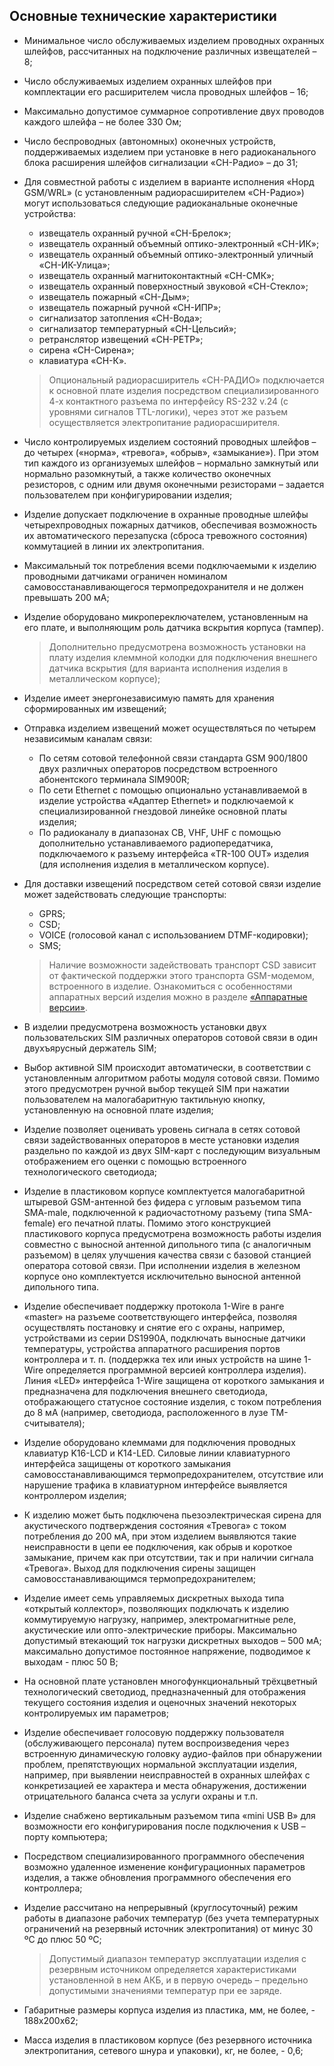 ## Основные технические характеристики

* Минимальное число обслуживаемых изделием проводных охранных шлейфов, рассчитанных на подключение различных извещателей – 8;
* Число обслуживаемых изделием охранных шлейфов при комплектации его расширителем числа проводных шлейфов – 16;
* Максимально допустимое суммарное сопротивление двух проводов каждого шлейфа – не более 330 Ом;
* Число беспроводных (автономных) оконечных устройств, поддерживаемых изделием при установке в него  радиоканального блока расширения шлейфов сигнализации «СН-Радио» – до 31;
* Для совместной работы с изделием в варианте исполнения «Норд GSM/WRL» (с установленным радиорасширителем «СН-Радио») могут использоваться следующие радиоканальные оконечные устройства:
	* извещатель охранный ручной «СН-Брелок»;
	* извещатель охранный объемный оптико-электронный «СН-ИК»;
	* извещатель охранный объемный оптико-электронный уличный «СН-ИК-Улица»;
	* извещатель охранный магнитоконтактный «СН-СМК»;
	* извещатель охранный поверхностный звуковой «СН-Стекло»;
	* извещатель пожарный «СН-Дым»;
	* извещатель пожарный ручной «СН-ИПР»;
	* сигнализатор затопления «СН-Вода»;
	* сигнализатор температурный «СН-Цельсий»;
	* ретранслятор извещений «СН-РЕТР»;
	* сирена «СН-Сирена»;
	* клавиатура «СН-К».

	> Опциональный радиорасширитель «СН-РАДИО» подключается  к основной плате изделия посредством специализированного 4-х контактного разъема по интерфейсу RS-232 v.24 (с уровнями сигналов TTL-логики), через этот же разъем осуществляется электропитание радиорасширителя.

* Число контролируемых изделием состояний проводных шлейфов – до четырех («норма», «тревога», «обрыв», «замыкание»). При этом тип каждого из организуемых шлейфов – нормально замкнутый или нормально разомкнутый, а также количество оконечных резисторов, с одним или двумя оконечными резисторами – задается пользователем при конфигурировании изделия;
* Изделие допускает подключение в охранные проводные шлейфы четырехпроводных пожарных датчиков, обеспечивая возможность их автоматического перезапуска (сброса тревожного состояния) коммутацией в линии их электропитания. 
* Максимальный ток потребления всеми подключаемыми к изделию проводными датчиками ограничен номиналом самовосстанавливающегося термопредохранителя и не должен превышать 200 мА;
* Изделие оборудовано микропереключателем, установленным на его плате, и выполняющим роль датчика вскрытия корпуса (тампер).

	> Дополнительно предусмотрена возможность установки на плату изделия клеммной колодки для подключения внешнего датчика вскрытия (для варианта исполнения изделия в металлическом корпусе);
	
* Изделие имеет энергонезависимую память для хранения сформированных им извещений;
* Отправка изделием извещений может осуществляться по четырем  независимым каналам связи:
	* По сетям сотовой телефонной связи стандарта GSM 900/1800 двух различных операторов посредством встроенного абонентского терминала SIM900R; 
	* По сети Ethernet с помощью опционально  устанавливаемой в изделие устройства «Адаптер Ethernet» и подключаемой к специализированной гнездовой линейке основной платы изделия;
	* По радиоканалу в диапазонах СВ, VHF, UHF с помощью дополнительно устанавливаемого радиопередатчика, подключаемого к разъему интерфейса «TR-100 OUT» изделия (для исполнения изделия в металлическом корпусе).

* Для доставки извещений посредством сетей сотовой связи изделие может задействовать следующие транспорты:
	* GPRS;
	* CSD;
	* VOICE (голосовой канал с использованием DTMF-кодировки);
	* SMS;

	> Наличие возможности задействовать транспорт CSD зависит от фактической поддержки этого транспорта GSM-модемом, встроенного в изделие. Ознакомиться с особенностями аппаратных версий изделия можно в разделе [«Аппаратные версии»](#hardware-version-list).

* В изделии предусмотрена возможность установки двух пользовательских SIM различных операторов сотовой связи в один двухъярусный держатель SIM;
* Выбор активной SIM происходит автоматически, в соответствии с установленным алгоритмом работы модуля сотовой связи. Помимо этого  предусмотрен ручной выбор текущей SIM при нажатии пользователем на малогабаритную тактильную кнопку, установленную на основной плате изделия;
* Изделие позволяет оценивать уровень сигнала в сетях сотовой связи задействованных операторов в месте установки изделия раздельно по каждой из двух SIM-карт с последующим визуальным отображением его оценки с помощью встроенного технологического светодиода;
* Изделие в пластиковом корпусе комплектуется малогабаритной штыревой GSM-антенной без фидера с угловым разъемом типа SMA-male, подключенной к радиочастотному разъему (типа SMA-female) его печатной платы. Помимо этого конструкцией пластикового корпуса предусмотрена возможность работы изделия совместно с выносной антенной дипольного типа (с  аналогичным разъемом) в целях улучшения качества связи с базовой станцией оператора сотовой связи. При исполнении изделия в железном корпусе оно комплектуется исключительно выносной антенной дипольного типа. 
* Изделие обеспечивает поддержку протокола 1-Wire в ранге «master» на разъеме соответствующего интерфейса, позволяя осуществлять постановку и снятие его с охраны, например, устройствами из серии DS1990A, подключать выносные датчики температуры, устройства аппаратного расширения портов контроллера и т. п. (поддержка тех или иных устройств на шине 1-Wire определяется программной версией контроллера изделия). Линия «LED» интерфейса 1-Wire защищена от короткого замыкания и предназначена для подключения внешнего светодиода, отображающего статусное состояние изделия, с током потребления до 8 мА (например, светодиода, расположенного в лузе TM-считывателя);
* Изделие оборудовано клеммами для подключения проводных клавиатур K16-LCD и K14-LED. Силовые линии клавиатурного интерфейса защищены от короткого замыкания самовосстанавливающимся термопредохранителем,  отсутствие или нарушение трафика в клавиатурном интерфейсе выявляется контроллером изделия;
* К изделию может быть подключена пьезоэлектрическая сирена для акустического подтверждения состояния «Тревога» с током потребления до 200 мА, при этом изделием выявляются такие неисправности в цепи ее подключения, как обрыв и короткое замыкание, причем как при отсутствии, так и при наличии сигнала «Тревога». Выход для подключения сирены защищен самовосстанавливающимся термопредохранителем;
* Изделие имеет семь управляемых дискретных выхода типа «открытый коллектор», позволяющих подключать к изделию коммутируемую нагрузку, например, электромагнитные реле, акустические  или опто-электрические  приборы. Максимально допустимый  втекающий ток нагрузки дискретных выходов – 500 мА; максимально допустимое постоянное напряжение, подводимое к выходам - плюс 50 В;
* На основной плате установлен многофункциональный трёхцветный технологический светодиод, предназначенный для отображения текущего состояния изделия и оценочных значений некоторых контролируемых им параметров; 
* Изделие обеспечивает голосовую поддержку пользователя (обслуживающего персонала) путем воспроизведения через встроенную динамическую головку  аудио-файлов при обнаружении проблем, препятствующих  нормальной эксплуатации изделия, например, при выявлении неисправностей в охранных шлейфах c конкретизацией ее характера и места обнаружения, достижении отрицательного баланса счета за услуги охраны и т.п. 
* Изделие снабжено вертикальным разъемом типа «mini USB B» для возможности его  конфигурирования после подключения к USB – порту компьютера;
* Посредством специализированного программного обеспечения возможно удаленное изменение конфигурационных параметров изделия, а также обновления программного обеспечения его контроллера;
* Изделие  рассчитано  на  непрерывный  (круглосуточный)  режим  работы  в  диапазоне рабочих температур (без учета температурных ограничений на резервный источник электропитания)  от минус 30 ºС до плюс 50 ºС;
	
	> Допустимый 	диапазон температур  эксплуатации изделия с резервным источником определяется характеристиками установленной в нем АКБ, и в первую очередь – предельно допустимыми значениями температур при ее заряде.

* Габаритные размеры корпуса изделия из  пластика, мм, не более, - 188х200х62;
* Масса изделия в пластиковом корпусе (без резервного источника электропитания, сетевого шнура и упаковки), кг, не более, - 0,6;
